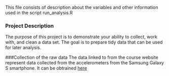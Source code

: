 This file consists of description about the variables and other information used in the script run_analysis.R

### Project Description

The purpose of this project is to demonstrate your ability to collect, work with, and clean a data set. 
The goal is to prepare tidy data that can be used for later analysis.

###Collection of the raw data
The data linked to from the course website represent data collected from the accelerometers from the Samsung Galaxy S smartphone. 
It can be obtrained [here](http://archive.ics.uci.edu/ml/datasets/Human+Activity+Recognition+Using+Smartphones)
